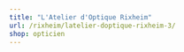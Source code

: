 ```yaml
---
title: "L'Atelier d'Optique Rixheim"
url: /rixheim/latelier-doptique-rixheim-3/
shop: opticien
---
```

